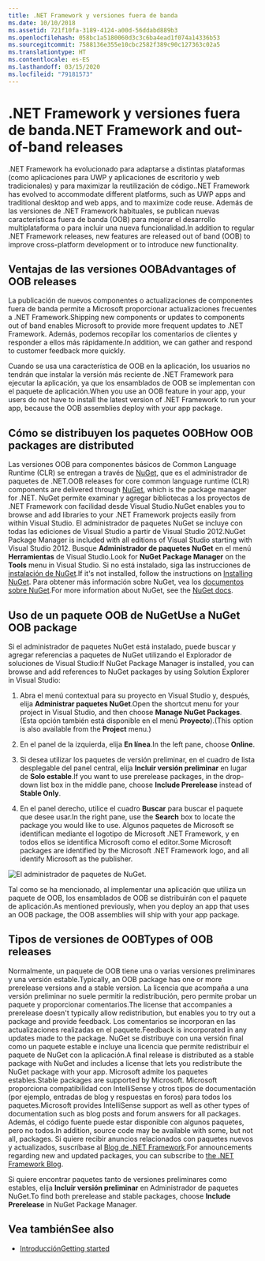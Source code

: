 ```yaml
---
title: .NET Framework y versiones fuera de banda
ms.date: 10/10/2018
ms.assetid: 721f10fa-3189-4124-a00d-56ddabd889b3
ms.openlocfilehash: 058bc1a5180060d3c3c6ba4ead1f074a14336b53
ms.sourcegitcommit: 7588136e355e10cbc2582f389c90c127363c02a5
ms.translationtype: HT
ms.contentlocale: es-ES
ms.lasthandoff: 03/15/2020
ms.locfileid: "79181573"
---
```

# <a name="net-framework-and-out-of-band-releases"></a><span data-ttu-id="6897f-102">.NET Framework y versiones fuera de banda</span><span class="sxs-lookup"><span data-stu-id="6897f-102">.NET Framework and out-of-band releases</span></span>

<span data-ttu-id="6897f-103">.NET Framework ha evolucionado para adaptarse a distintas plataformas (como aplicaciones para UWP y aplicaciones de escritorio y web tradicionales) y para maximizar la reutilización de código.</span><span class="sxs-lookup"><span data-stu-id="6897f-103">.NET Framework has evolved to accommodate different platforms, such as UWP apps and traditional desktop and web apps, and to maximize code reuse.</span></span> <span data-ttu-id="6897f-104">Además de las versiones de .NET Framework habituales, se publican nuevas características fuera de banda (OOB) para mejorar el desarrollo multiplataforma o para incluir una nueva funcionalidad.</span><span class="sxs-lookup"><span data-stu-id="6897f-104">In addition to regular .NET Framework releases, new features are released out of band (OOB) to improve cross-platform development or to introduce new functionality.</span></span>

## <a name="advantages-of-oob-releases"></a><span data-ttu-id="6897f-105">Ventajas de las versiones OOB</span><span class="sxs-lookup"><span data-stu-id="6897f-105">Advantages of OOB releases</span></span>

<span data-ttu-id="6897f-106">La publicación de nuevos componentes o actualizaciones de componentes fuera de banda permite a Microsoft proporcionar actualizaciones frecuentes a .NET Framework.</span><span class="sxs-lookup"><span data-stu-id="6897f-106">Shipping new components or updates to components out of band enables Microsoft to provide more frequent updates to .NET Framework.</span></span> <span data-ttu-id="6897f-107">Además, podemos recopilar los comentarios de clientes y responder a ellos más rápidamente.</span><span class="sxs-lookup"><span data-stu-id="6897f-107">In addition, we can gather and respond to customer feedback more quickly.</span></span>

<span data-ttu-id="6897f-108">Cuando se usa una característica de OOB en la aplicación, los usuarios no tendrán que instalar la versión más reciente de .NET Framework para ejecutar la aplicación, ya que los ensamblados de OOB se implementan con el paquete de aplicación.</span><span class="sxs-lookup"><span data-stu-id="6897f-108">When you use an OOB feature in your app, your users do not have to install the latest version of .NET Framework to run your app, because the OOB assemblies deploy with your app package.</span></span>

## <a name="how-oob-packages-are-distributed"></a><span data-ttu-id="6897f-109">Cómo se distribuyen los paquetes OOB</span><span class="sxs-lookup"><span data-stu-id="6897f-109">How OOB packages are distributed</span></span>

<span data-ttu-id="6897f-110">Las versiones OOB para componentes básicos de Common Language Runtime (CLR) se entregan a través de [NuGet](https://www.nuget.org/), que es el administrador de paquetes de .NET.</span><span class="sxs-lookup"><span data-stu-id="6897f-110">OOB releases for core common language runtime (CLR) components are delivered through [NuGet](https://www.nuget.org/), which is the package manager for .NET.</span></span> <span data-ttu-id="6897f-111">NuGet permite examinar y agregar bibliotecas a los proyectos de .NET Framework con facilidad desde Visual Studio.</span><span class="sxs-lookup"><span data-stu-id="6897f-111">NuGet enables you to browse and add libraries to your .NET Framework projects easily from within Visual Studio.</span></span> <span data-ttu-id="6897f-112">El administrador de paquetes NuGet se incluye con todas las ediciones de Visual Studio a partir de Visual Studio 2012.</span><span class="sxs-lookup"><span data-stu-id="6897f-112">NuGet Package Manager is included with all editions of Visual Studio starting with Visual Studio 2012.</span></span> <span data-ttu-id="6897f-113">Busque **Administrador de paquetes NuGet** en el menú **Herramientas** de Visual Studio.</span><span class="sxs-lookup"><span data-stu-id="6897f-113">Look for **NuGet Package Manager** on the **Tools** menu in Visual Studio.</span></span> <span data-ttu-id="6897f-114">Si no está instalado, siga las instrucciones de [instalación de NuGet](/nuget/install-nuget-client-tools).</span><span class="sxs-lookup"><span data-stu-id="6897f-114">If it's not installed, follow the instructions on [Installing NuGet](/nuget/install-nuget-client-tools).</span></span> <span data-ttu-id="6897f-115">Para obtener más información sobre NuGet, vea los [documentos sobre NuGet](/nuget).</span><span class="sxs-lookup"><span data-stu-id="6897f-115">For more information about NuGet, see the [NuGet docs](/nuget).</span></span>

## <a name="use-a-nuget-oob-package"></a><span data-ttu-id="6897f-116">Uso de un paquete OOB de NuGet</span><span class="sxs-lookup"><span data-stu-id="6897f-116">Use a NuGet OOB package</span></span>

<span data-ttu-id="6897f-117">Si el administrador de paquetes NuGet está instalado, puede buscar y agregar referencias a paquetes de NuGet utilizando el Explorador de soluciones de Visual Studio:</span><span class="sxs-lookup"><span data-stu-id="6897f-117">If NuGet Package Manager is installed, you can browse and add references to NuGet packages by using Solution Explorer in Visual Studio:</span></span>

1. <span data-ttu-id="6897f-118">Abra el menú contextual para su proyecto en Visual Studio y, después, elija **Administrar paquetes NuGet**.</span><span class="sxs-lookup"><span data-stu-id="6897f-118">Open the shortcut menu for your project in Visual Studio, and then choose **Manage NuGet Packages**.</span></span> <span data-ttu-id="6897f-119">(Esta opción también está disponible en el menú **Proyecto**).</span><span class="sxs-lookup"><span data-stu-id="6897f-119">(This option is also available from the **Project** menu.)</span></span>

2. <span data-ttu-id="6897f-120">En el panel de la izquierda, elija **En línea**.</span><span class="sxs-lookup"><span data-stu-id="6897f-120">In the left pane, choose **Online**.</span></span>

3. <span data-ttu-id="6897f-121">Si desea utilizar los paquetes de versión preliminar, en el cuadro de lista desplegable del panel central, elija **Incluir versión preliminar** en lugar de **Solo estable**.</span><span class="sxs-lookup"><span data-stu-id="6897f-121">If you want to use prerelease packages, in the drop-down list box in the middle pane, choose **Include Prerelease** instead of **Stable Only**.</span></span>

4. <span data-ttu-id="6897f-122">En el panel derecho, utilice el cuadro **Buscar** para buscar el paquete que desee usar.</span><span class="sxs-lookup"><span data-stu-id="6897f-122">In the right pane, use the **Search** box to locate the package you would like to use.</span></span> <span data-ttu-id="6897f-123">Algunos paquetes de Microsoft se identifican mediante el logotipo de Microsoft .NET Framework, y en todos ellos se identifica Microsoft como el editor.</span><span class="sxs-lookup"><span data-stu-id="6897f-123">Some Microsoft packages are identified by the Microsoft .NET Framework logo, and all identify Microsoft as the publisher.</span></span>

![El administrador de paquetes de NuGet.](./media/the-net-framework-and-out-of-band-releases/nuget-package-manager-dialog.png)

<span data-ttu-id="6897f-125">Tal como se ha mencionado, al implementar una aplicación que utiliza un paquete de OOB, los ensamblados de OOB se distribuirán con el paquete de aplicación.</span><span class="sxs-lookup"><span data-stu-id="6897f-125">As mentioned previously, when you deploy an app that uses an OOB package, the OOB assemblies will ship with your app package.</span></span>

## <a name="types-of-oob-releases"></a><span data-ttu-id="6897f-126">Tipos de versiones de OOB</span><span class="sxs-lookup"><span data-stu-id="6897f-126">Types of OOB releases</span></span>

<span data-ttu-id="6897f-127">Normalmente, un paquete de OOB tiene una o varias versiones preliminares y una versión estable.</span><span class="sxs-lookup"><span data-stu-id="6897f-127">Typically, an OOB package has one or more prerelease versions and a stable version.</span></span> <span data-ttu-id="6897f-128">La licencia que acompaña a una versión preliminar no suele permitir la redistribución, pero permite probar un paquete y proporcionar comentarios.</span><span class="sxs-lookup"><span data-stu-id="6897f-128">The license that accompanies a prerelease doesn't typically allow redistribution, but enables you to try out a package and provide feedback.</span></span> <span data-ttu-id="6897f-129">Los comentarios se incorporan en las actualizaciones realizadas en el paquete.</span><span class="sxs-lookup"><span data-stu-id="6897f-129">Feedback is incorporated in any updates made to the package.</span></span> <span data-ttu-id="6897f-130">NuGet se distribuye con una versión final como un paquete estable e incluye una licencia que permite redistribuir el paquete de NuGet con la aplicación.</span><span class="sxs-lookup"><span data-stu-id="6897f-130">A final release is distributed as a stable package with NuGet and includes a license that lets you redistribute the NuGet package with your app.</span></span> <span data-ttu-id="6897f-131">Microsoft admite los paquetes estables.</span><span class="sxs-lookup"><span data-stu-id="6897f-131">Stable packages are supported by Microsoft.</span></span> <span data-ttu-id="6897f-132">Microsoft proporciona compatibilidad con IntelliSense y otros tipos de documentación (por ejemplo, entradas de blog y respuestas en foros) para todos los paquetes.</span><span class="sxs-lookup"><span data-stu-id="6897f-132">Microsoft provides IntelliSense support as well as other types of documentation such as blog posts and forum answers for all packages.</span></span> <span data-ttu-id="6897f-133">Además, el código fuente puede estar disponible con algunos paquetes, pero no todos.</span><span class="sxs-lookup"><span data-stu-id="6897f-133">In addition, source code may be available with some, but not all, packages.</span></span> <span data-ttu-id="6897f-134">Si quiere recibir anuncios relacionados con paquetes nuevos y actualizados, suscríbase al [Blog de .NET Framework](https://devblogs.microsoft.com/dotnet/).</span><span class="sxs-lookup"><span data-stu-id="6897f-134">For announcements regarding new and updated packages, you can subscribe to [the .NET Framework Blog](https://devblogs.microsoft.com/dotnet/).</span></span>

<span data-ttu-id="6897f-135">Si quiere encontrar paquetes tanto de versiones preliminares como estables, elija **Incluir versión preliminar** en Administrador de paquetes NuGet.</span><span class="sxs-lookup"><span data-stu-id="6897f-135">To find both prerelease and stable packages, choose **Include Prerelease** in NuGet Package Manager.</span></span>

## <a name="see-also"></a><span data-ttu-id="6897f-136">Vea también</span><span class="sxs-lookup"><span data-stu-id="6897f-136">See also</span></span>

- [<span data-ttu-id="6897f-137">Introducción</span><span class="sxs-lookup"><span data-stu-id="6897f-137">Getting started</span></span>](index.md)
